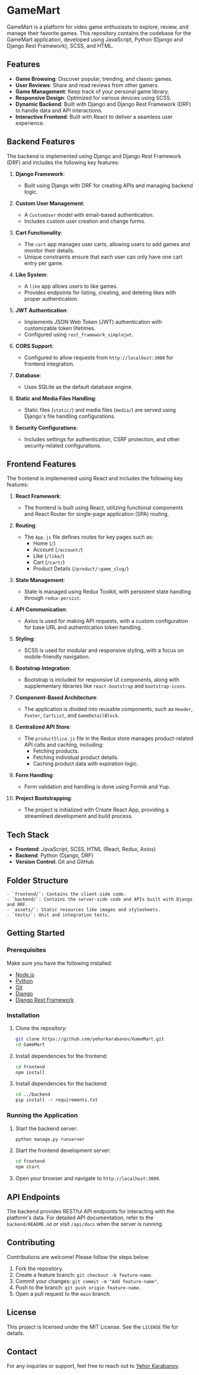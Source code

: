 # GameMart

GameMart is a platform for video game enthusiasts to explore, review, and manage their favorite games. This repository contains the codebase for the GameMart application, developed using JavaScript, Python (Django and Django Rest Framework), SCSS, and HTML.

## Features
- **Game Browsing**: Discover popular, trending, and classic games.
- **User Reviews**: Share and read reviews from other gamers.
- **Game Management**: Keep track of your personal game library.
- **Responsive Design**: Optimized for various devices using SCSS.
- **Dynamic Backend**: Built with Django and Django Rest Framework (DRF) to handle data and API interactions.
- **Interactive Frontend**: Built with React to deliver a seamless user experience.

## Backend Features
The backend is implemented using Django and Django Rest Framework (DRF) and includes the following key features:

1. **Django Framework**:
   - Built using Django with DRF for creating APIs and managing backend logic.

2. **Custom User Management**:
   - A `CustomUser` model with email-based authentication.
   - Includes custom user creation and change forms.

3. **Cart Functionality**:
   - The `cart` app manages user carts, allowing users to add games and monitor their details.
   - Unique constraints ensure that each user can only have one cart entry per game.

4. **Like System**:
   - A `like` app allows users to like games.
   - Provides endpoints for listing, creating, and deleting likes with proper authentication.

5. **JWT Authentication**:
   - Implements JSON Web Token (JWT) authentication with customizable token lifetimes.
   - Configured using `rest_framework_simplejwt`.

6. **CORS Support**:
   - Configured to allow requests from `http://localhost:3000` for frontend integration.

7. **Database**:
   - Uses SQLite as the default database engine.

8. **Static and Media Files Handling**:
   - Static files (`static/`) and media files (`media/`) are served using Django's file handling configurations.

9. **Security Configurations**:
   - Includes settings for authentication, CSRF protection, and other security-related configurations.

## Frontend Features
The frontend is implemented using React and includes the following key features:

1. **React Framework**:
   - The frontend is built using React, utilizing functional components and React Router for single-page application (SPA) routing.

2. **Routing**:
   - The `App.js` file defines routes for key pages such as:
     - Home (`/`)
     - Account (`/account/`)
     - Like (`/like/`)
     - Cart (`/cart/`)
     - Product Details (`/product/:game_slug/`)

3. **State Management**:
   - State is managed using Redux Toolkit, with persistent state handling through `redux-persist`.

4. **API Communication**:
   - Axios is used for making API requests, with a custom configuration for base URL and authentication token handling.

5. **Styling**:
   - SCSS is used for modular and responsive styling, with a focus on mobile-friendly navigation.

6. **Bootstrap Integration**:
   - Bootstrap is included for responsive UI components, along with supplementary libraries like `react-bootstrap` and `bootstrap-icons`.

7. **Component-Based Architecture**:
   - The application is divided into reusable components, such as `Header`, `Footer`, `CartList`, and `GameDetailBlock`.

8. **Centralized API Store**:
   - The `productSlice.js` file in the Redux store manages product-related API calls and caching, including:
     - Fetching products.
     - Fetching individual product details.
     - Caching product data with expiration logic.

9. **Form Handling**:
   - Form validation and handling is done using Formik and Yup.

10. **Project Bootstrapping**:
    - The project is initialized with Create React App, providing a streamlined development and build process.

## Tech Stack
- **Frontend**: JavaScript, SCSS, HTML (React, Redux, Axios)
- **Backend**: Python (Django, DRF)
- **Version Control**: Git and GitHub

## Folder Structure
```
- `frontend/`: Contains the client-side code.
- `backend/`: Contains the server-side code and APIs built with Django and DRF.
- `assets/`: Static resources like images and stylesheets.
- `tests/`: Unit and integration tests.
```

## Getting Started

### Prerequisites
Make sure you have the following installed:
- [Node.js](https://nodejs.org/)
- [Python](https://www.python.org/)
- [Git](https://git-scm.com/)
- [Django](https://www.djangoproject.com/)
- [Django Rest Framework](https://www.django-rest-framework.org/)

### Installation
1. Clone the repository:
   ```bash
   git clone https://github.com/yehorkarabanov/GameMart.git
   cd GameMart
   ```

2. Install dependencies for the frontend:
   ```bash
   cd frontend
   npm install
   ```

3. Install dependencies for the backend:
   ```bash
   cd ../backend
   pip install -r requirements.txt
   ```

### Running the Application
1. Start the backend server:
   ```bash
   python manage.py runserver
   ```

2. Start the frontend development server:
   ```bash
   cd frontend
   npm start
   ```

3. Open your browser and navigate to `http://localhost:3000`.

## API Endpoints
The backend provides RESTful API endpoints for interacting with the platform's data. For detailed API documentation, refer to the `backend/README.md` or visit `/api/docs` when the server is running.

## Contributing
Contributions are welcome! Please follow the steps below:
1. Fork the repository.
2. Create a feature branch: `git checkout -b feature-name`.
3. Commit your changes: `git commit -m "Add feature-name"`.
4. Push to the branch: `git push origin feature-name`.
5. Open a pull request to the `main` branch.

## License
This project is licensed under the MIT License. See the `LICENSE` file for details.

## Contact
For any inquiries or support, feel free to reach out to [Yehor Karabanov](https://github.com/yehorkarabanov).
